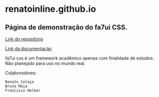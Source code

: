 # renatoinline.github.io

## Página de demonstração do fa7ui CSS.
[Link do repositório](https://github.com/renatoinline/fa7ui)

[Link da documentação](https://renatoinline.github.io)

fa7ui css é um framework acadêmico apenas com finalidade de estudos. Não planejado para uso no mundo real.

Colaboradores:

    Renato Colaço
    Bruno Maia
    Francisco Helker

